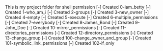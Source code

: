 This is my project folder for shell permission
[-] Created 0-iam_betty
[-] Created 1-who_am_i
[-] Created 2-groups
[-] Created 3-new_owner
[-] Created 4-empty
[-] Created 5-execute
[-] Created 6-multiple_permissions
[-] Created 7-everybody
[-] Created 8-James_Bond
[-] Created 9-John_Doe
[-] Created 10-mirror_permissions
[-] Created 11-directories_permissions
[-] Created 12-directory_permissions
[-] Created 13-change_group
[-] Created 100-change_owner_and_group
[-] Created 101-symbolic_link_permissions
[-] Created 102-if_only

